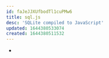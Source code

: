 ```yaml
---
id: faJeJJXUfbodTl1cuPMw6
title: sql.js
desc: 'SQLite compiled to JavaScript'
updated: 1644380533074
created: 1644380511532
---
```


- 
